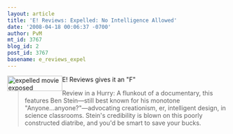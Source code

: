 ```yaml
---
layout: article
title: 'E! Reviews: Expelled: No Intelligence Allowed'
date: '2008-04-18 00:06:37 -0700'
author: PvM
mt_id: 3767
blog_id: 2
post_id: 3767
basename: e_reviews_expel
---
```

<a href="http://www.expelledexposed.com/"><img src="http://pandasthumb.org/archives/banner-thumb-125x35.jpg" alt="expelled movie exposed" width="125" height="35" style="float:left;" /></a>E! Reviews gives it an "F"

> Review in a Hurry:  A flunkout of a documentary, this features Ben Stein—still best known for his monotone "Anyone...anyone?"—advocating creationism, er, intelligent design, in science classrooms. Stein's credibility is blown on this poorly constructed diatribe, and you'd be smart to save your bucks.
